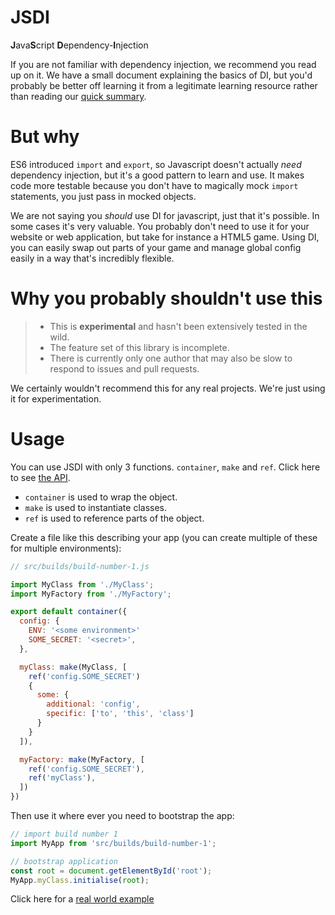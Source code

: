 # JSDI

**J**ava**S**cript **D**ependency-**I**njection

If you are not familiar with dependency injection, we recommend you read up on it. We have a small document explaining the basics of DI, but you'd probably be better off learning it from a legitimate learning resource rather than reading our [quick summary](/docs/BASICS_OF_DI.md).

# But why

ES6 introduced `import` and `export`, so Javascript doesn't actually _need_ dependency injection, but it's a good pattern to learn and use. It makes code more testable because you don't have to magically mock `import` statements, you just pass in mocked objects.

We are not saying you _should_ use DI for javascript, just that it's possible. In some cases it's very valuable. You probably don't need to use it for your website or web application, but take for instance a HTML5 game. Using DI, you can easily swap out parts of your game and manage global config easily in a way that's incredibly flexible.

# Why you probably shouldn't use this

> - This is **experimental** and hasn't been extensively tested in the wild.
> - The feature set of this library is incomplete.
> - There is currently only one author that may also be slow to respond to issues and pull requests.

We certainly wouldn't recommend this for any real projects. We're just using it for experimentation.

# Usage

You can use JSDI with only 3 functions. `container`, `make` and `ref`. Click here to see [the API](/docs/API.md).

- `container` is used to wrap the object.
- `make` is used to instantiate classes.
- `ref` is used to reference parts of the object.

Create a file like this describing your app (you can create multiple of these for multiple environments):

```js
// src/builds/build-number-1.js

import MyClass from './MyClass';
import MyFactory from './MyFactory';

export default container({
  config: {
    ENV: '<some environment>'
    SOME_SECRET: '<secret>',
  },

  myClass: make(MyClass, [
    ref('config.SOME_SECRET')
    {
      some: {
        additional: 'config',
        specific: ['to', 'this', 'class']
      }
    }
  ]),

  myFactory: make(MyFactory, [
    ref('config.SOME_SECRET'),
    ref('myClass'),
  ])
})
```

Then use it where ever you need to bootstrap the app:

```js
// import build number 1
import MyApp from 'src/builds/build-number-1';

// bootstrap application
const root = document.getElementById('root');
MyApp.myClass.initialise(root);
```

Click here for a [real world example](/docs/EXAMPLE.md)
